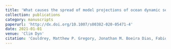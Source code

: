 ```yaml
---
title: 'What causes the spread of model projections of ocean dynamic sea-level change in response to greenhouse gas forcing?'
collection: publications
category: manuscripts
paperurl: 'http://dx.doi.org/10.1007/s00382-020-05471-4' 
date: 2021-01-01
venue: 'Clim Dyn'
citation: 'Couldrey, Matthew P. Gregory, Jonathan M. Boeira Dias, Fabio Dobrohotoff, Peter Domingues, Catia M. Garuba, Oluwayemi Griffies, Stephen M. Haak, Helmuth Hu, Aixue Ishii, Masayoshi Jungclaus, Johann Köhl, Armin Marsland, Simon J. Ojha, Sayantani Saenko, Oleg A. Savita, Abhishek Shao, Andrew Stammer, Detlef Suzuki, Tatsuo Todd, Alexander Zanna, Laure. "What causes the spread of model projections of ocean dynamic sea-level change in response to greenhouse gas forcing?". Clim Dyn, 2021.'
---
```

